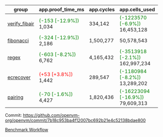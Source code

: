 | group | app.proof_time_ms | app.cycles | app.cells_used | leaf.proof_time_ms | leaf.cycles | leaf.cells_used |
| -- | -- | -- | -- | -- | -- | -- |
| [verify_fibair](https://github.com/openvm-org/openvm/blob/benchmark-results/benchmarks-pr/1698/verify_fibair-7b18c953ba4f12007bc692b21e4c52138bdae800.md) |<span style='color: green'>(-153 [-12.9%])</span> 1,034 |  334,142 | <span style='color: green'>(-1223570 [-6.9%])</span> 16,453,128 |- | - | - |
| [fibonacci](https://github.com/openvm-org/openvm/blob/benchmark-results/benchmarks-pr/1698/fibonacci-7b18c953ba4f12007bc692b21e4c52138bdae800.md) |<span style='color: green'>(-324 [-12.9%])</span> 2,186 |  1,500,277 |  50,578,543 |- | - | - |
| [regex](https://github.com/openvm-org/openvm/blob/benchmark-results/benchmarks-pr/1698/regex-7b18c953ba4f12007bc692b21e4c52138bdae800.md) |<span style='color: green'>(-603 [-8.2%])</span> 6,762 |  4,165,432 | <span style='color: green'>(-3513918 [-2.1%])</span> 162,997,234 |- | - | - |
| [ecrecover](https://github.com/openvm-org/openvm/blob/benchmark-results/benchmarks-pr/1698/ecrecover-7b18c953ba4f12007bc692b21e4c52138bdae800.md) |<span style='color: red'>(+53 [+3.8%])</span> 1,442 |  289,547 | <span style='color: green'>(-1180984 [-8.2%])</span> 13,289,202 |- | - | - |
| [pairing](https://github.com/openvm-org/openvm/blob/benchmark-results/benchmarks-pr/1698/pairing-7b18c953ba4f12007bc692b21e4c52138bdae800.md) |<span style='color: green'>(-70 [-1.6%])</span> 4,427 |  1,820,436 | <span style='color: green'>(-16223094 [-16.9%])</span> 79,609,313 |- | - | - |


Commit: https://github.com/openvm-org/openvm/commit/7b18c953ba4f12007bc692b21e4c52138bdae800

[Benchmark Workflow](https://github.com/openvm-org/openvm/actions/runs/15345976032)
